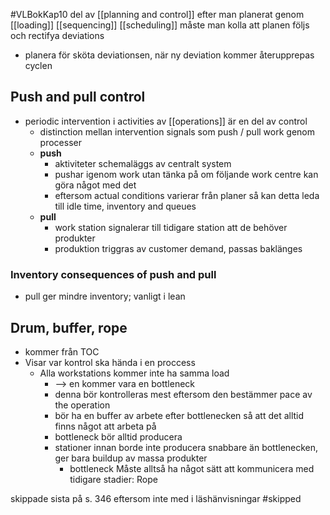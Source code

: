 #VLBokKap10
del av [[planning and control]]
efter man planerat genom [[loading]] [[sequencing]] [[scheduling]] måste man kolla att planen följs och rectifya deviations
- planera för sköta deviationsen, när ny deviation kommer återupprepas cyclen

## Push and pull control
- periodic intervention i activities av [[operations]] är en del av control
	- distinction mellan intervention signals som push / pull work genom processer
	- **push**
		- aktiviteter schemaläggs av centralt system
		- pushar igenom work utan tänka på om följande work centre kan göra något med det
		- eftersom actual conditions varierar från planer så kan detta leda till idle time, inventory and queues
	- **pull**
		- work station signalerar till tidigare station att de behöver produkter
		- produktion triggras av customer demand, passas baklänges

### Inventory consequences of push and pull
- pull ger mindre inventory; vanligt i lean

## Drum, buffer, rope
- kommer från TOC
- Visar var kontrol ska hända i en proccess
	- Alla workstations kommer inte ha samma load
		- --> en kommer vara en bottleneck
		- denna bör kontrolleras mest eftersom den bestämmer pace av the operation
		- bör ha en buffer av arbete efter bottlenecken så att det alltid finns något att arbeta på
		- bottleneck bör alltid producera
		- stationer innan borde inte producera snabbare än bottlenecken, ger bara buildup av massa produkter
			- bottleneck Måste alltså ha något sätt att kommunicera med tidigare stadier: Rope


skippade sista på s. 346 eftersom inte med i läshänvisningar #skipped 